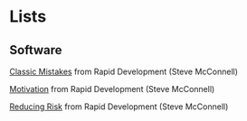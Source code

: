 # Lists

## Software

[Classic Mistakes](./software/classic-mistakes.md) from Rapid Development (Steve McConnell)

[Motivation](./software/motivation.md) from Rapid Development (Steve McConnell)

[Reducing Risk](./software/reducing-risk.md) from Rapid Development (Steve McConnell)